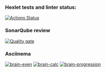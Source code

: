### Hexlet tests and linter status:
[![Actions Status](https://github.com/AlexeiMisuna/qa-auto-engineer-javascript-project-44/actions/workflows/hexlet-check.yml/badge.svg)](https://github.com/AlexeiMisuna/qa-auto-engineer-javascript-project-44/actions)

### SonarQube review
[![Quality gate](https://sonarcloud.io/api/project_badges/quality_gate?project=AlexeiMisuna_qa-auto-engineer-javascript-project-44)](https://sonarcloud.io/summary/new_code?id=AlexeiMisuna_qa-auto-engineer-javascript-project-44)

### Asciinema
[![brain-even](https://asciinema.org/a/j60QhktxNgHlWUbXGrz6sIgp1.svg)](https://asciinema.org/a/j60QhktxNgHlWUbXGrz6sIgp1)
[![brain-calc](https://asciinema.org/a/orxi9f7bMWNC5u09hFv9GWj6H.svg)](https://asciinema.org/a/orxi9f7bMWNC5u09hFv9GWj6H)
[![brain-progression](https://asciinema.org/a/yTo6RwJsqzHSDPQErruczVWbg.svg)](https://asciinema.org/a/yTo6RwJsqzHSDPQErruczVWbg)
